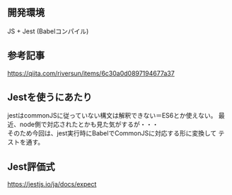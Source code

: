 ## 開発環境
JS + Jest (Babelコンパイル)

## 参考記事
https://qiita.com/riversun/items/6c30a0d0897194677a37

## Jestを使うにあたり
jestはcommonJSに従っていない構文は解釈できない＝ES6とか使えない。
最近、node側で対応されたとかも見た気がするが・・・<br>
そのため今回は、jest実行時にBabelでCommonJSに対応する形に変換して
テストを通す。

## Jest評価式
https://jestjs.io/ja/docs/expect